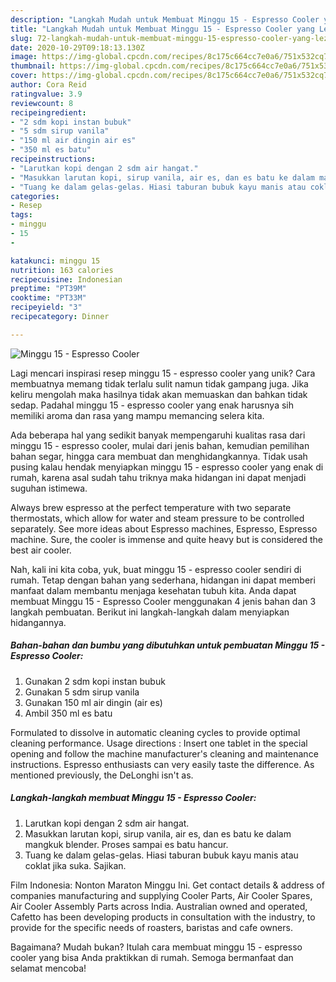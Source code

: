 ```yaml
---
description: "Langkah Mudah untuk Membuat Minggu 15 - Espresso Cooler yang Lezat Sekali"
title: "Langkah Mudah untuk Membuat Minggu 15 - Espresso Cooler yang Lezat Sekali"
slug: 72-langkah-mudah-untuk-membuat-minggu-15-espresso-cooler-yang-lezat-sekali
date: 2020-10-29T09:18:13.130Z
image: https://img-global.cpcdn.com/recipes/8c175c664cc7e0a6/751x532cq70/minggu-15-espresso-cooler-foto-resep-utama.jpg
thumbnail: https://img-global.cpcdn.com/recipes/8c175c664cc7e0a6/751x532cq70/minggu-15-espresso-cooler-foto-resep-utama.jpg
cover: https://img-global.cpcdn.com/recipes/8c175c664cc7e0a6/751x532cq70/minggu-15-espresso-cooler-foto-resep-utama.jpg
author: Cora Reid
ratingvalue: 3.9
reviewcount: 8
recipeingredient:
- "2 sdm kopi instan bubuk"
- "5 sdm sirup vanila"
- "150 ml air dingin air es"
- "350 ml es batu"
recipeinstructions:
- "Larutkan kopi dengan 2 sdm air hangat."
- "Masukkan larutan kopi, sirup vanila, air es, dan es batu ke dalam mangkuk blender. Proses sampai es batu hancur."
- "Tuang ke dalam gelas-gelas. Hiasi taburan bubuk kayu manis atau coklat jika suka. Sajikan."
categories:
- Resep
tags:
- minggu
- 15
- 

katakunci: minggu 15  
nutrition: 163 calories
recipecuisine: Indonesian
preptime: "PT39M"
cooktime: "PT33M"
recipeyield: "3"
recipecategory: Dinner

---
```



![Minggu 15 - Espresso Cooler](https://img-global.cpcdn.com/recipes/8c175c664cc7e0a6/751x532cq70/minggu-15-espresso-cooler-foto-resep-utama.jpg)

Lagi mencari inspirasi resep minggu 15 - espresso cooler yang unik? Cara membuatnya memang tidak terlalu sulit namun tidak gampang juga. Jika keliru mengolah maka hasilnya tidak akan memuaskan dan bahkan tidak sedap. Padahal minggu 15 - espresso cooler yang enak harusnya sih memiliki aroma dan rasa yang mampu memancing selera kita.

Ada beberapa hal yang sedikit banyak mempengaruhi kualitas rasa dari minggu 15 - espresso cooler, mulai dari jenis bahan, kemudian pemilihan bahan segar, hingga cara membuat dan menghidangkannya. Tidak usah pusing kalau hendak menyiapkan minggu 15 - espresso cooler yang enak di rumah, karena asal sudah tahu triknya maka hidangan ini dapat menjadi suguhan istimewa.

Always brew espresso at the perfect temperature with two separate thermostats, which allow for water and steam pressure to be controlled separately. See more ideas about Espresso machines, Espresso, Espresso machine. Sure, the cooler is immense and quite heavy but is considered the best air cooler.


Nah, kali ini kita coba, yuk, buat minggu 15 - espresso cooler sendiri di rumah. Tetap dengan bahan yang sederhana, hidangan ini dapat memberi manfaat dalam membantu menjaga kesehatan tubuh kita. Anda dapat membuat Minggu 15 - Espresso Cooler menggunakan 4 jenis bahan dan 3 langkah pembuatan. Berikut ini langkah-langkah dalam menyiapkan hidangannya.

<!--inarticleads1-->

##### Bahan-bahan dan bumbu yang dibutuhkan untuk pembuatan Minggu 15 - Espresso Cooler:

1. Gunakan 2 sdm kopi instan bubuk
1. Gunakan 5 sdm sirup vanila
1. Gunakan 150 ml air dingin (air es)
1. Ambil 350 ml es batu


Formulated to dissolve in automatic cleaning cycles to provide optimal cleaning performance. Usage directions : Insert one tablet in the special opening and follow the machine manufacturer&#39;s cleaning and maintenance instructions. Espresso enthusiasts can very easily taste the difference. As mentioned previously, the DeLonghi isn&#39;t as. 

<!--inarticleads2-->

##### Langkah-langkah membuat Minggu 15 - Espresso Cooler:

1. Larutkan kopi dengan 2 sdm air hangat.
1. Masukkan larutan kopi, sirup vanila, air es, dan es batu ke dalam mangkuk blender. Proses sampai es batu hancur.
1. Tuang ke dalam gelas-gelas. Hiasi taburan bubuk kayu manis atau coklat jika suka. Sajikan.


Film Indonesia: Nonton Maraton Minggu Ini. Get contact details &amp; address of companies manufacturing and supplying Cooler Parts, Air Cooler Spares, Air Cooler Assembly Parts across India. Australian owned and operated, Cafetto has been developing products in consultation with the industry, to provide for the specific needs of roasters, baristas and cafe owners. 

Bagaimana? Mudah bukan? Itulah cara membuat minggu 15 - espresso cooler yang bisa Anda praktikkan di rumah. Semoga bermanfaat dan selamat mencoba!
